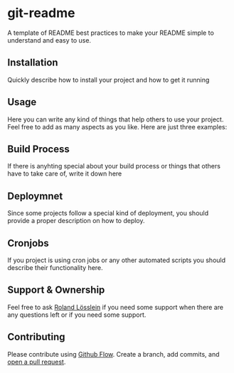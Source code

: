 # git-readme

A template of README best practices to make your README simple to understand and easy to use.

## Installation

Quickly describe how to install your project and how to get it running

## Usage

Here you can write any kind of things that help others to use your project. Feel free to add as many aspects as you like. Here are just three examples:

## Build Process

If there is anyhting special about your build process or things that others have to take care of, write it down here

## Deploymnet

Since some projects follow a special kind of deployment, you should provide a proper description on how to deploy.

## Cronjobs

If you project is using cron jobs or any other automated scripts you should describe their functionality here.

## Support & Ownership

Feel free to ask [Roland Lösslein](info@weaintplastic.com) if you need some support when there are any questions left or if you need some support.

## Contributing

Please contribute using [Github Flow](https://guides.github.com/introduction/flow/). Create a branch, add commits, and [open a pull request](https://github.com/fraction/readme-boilerplate/compare/).
